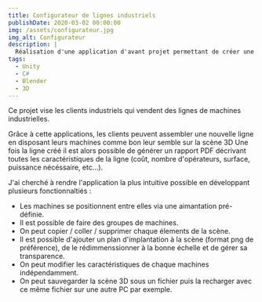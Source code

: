 ```yaml
---
title: Configurateur de lignes industriels
publishDate: 2020-03-02 00:00:00
img: /assets/configurateur.jpg
img_alt: Configurateur
description: |
  Réalisation d'une application d'avant projet permettant de créer une ligne industrielle en 3D et d'obtenir son rapport détaillé.
tags:
  - Unity
  - C#
  - Blender
  - 3D
---
```


Ce projet vise les clients industriels qui vendent des lignes de machines industrielles.

Grâce à cette applications, les clients peuvent assembler une nouvelle ligne en disposant leurs machines comme bon leur semble sur la scène 3D
Une fois la ligne créé il est alors possible de générer un rapport PDF décrivant toutes les caractéristiques de la ligne (coût, nombre d'opérateurs, surface, puissance nécéssaire, etc...).

J'ai cherché à rendre l'application la plus intuitive possible en développant plusieurs fonctionnaltiés :
* Les machines se positionnent entre elles via une aimantation pré-définie.
* Il est possible de faire des groupes de machines.
* On peut copier / coller / supprimer chaque élements de la scène.
* Il est possible d'ajouter un plan d'implantation à la scène (format png de préférence), de le rédimmenssionner à la bonne échelle et de gérer sa transparence.
* On peut modifier les caractéristiques de chaque machines indépendamment.
* On peut sauvegarder la scène 3D sous un fichier puis la recharger avec ce même fichier sur une autre PC par exemple.

